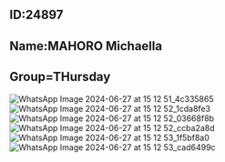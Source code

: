 ID:24897
--------
Name:MAHORO Michaella
---------------------
Group=THursday
--------------
![WhatsApp Image 2024-06-27 at 15 12 51_4c335865](https://github.com/Mikamahoro/calculatrice/assets/173105293/8e04fb75-298f-4460-8fb0-eb54a95bc908)
![WhatsApp Image 2024-06-27 at 15 12 52_1cda8fe3](https://github.com/Mikamahoro/calculatrice/assets/173105293/ef03a2ac-87ef-4a24-aa22-7be74c390797)
![WhatsApp Image 2024-06-27 at 15 12 52_03668f8b](https://github.com/Mikamahoro/calculatrice/assets/173105293/bfbb3e3b-0cdd-4fda-b99d-b6e22beb1f34)
![WhatsApp Image 2024-06-27 at 15 12 52_ccba2a8d](https://github.com/Mikamahoro/calculatrice/assets/173105293/0cec5229-cfb2-41cd-9f34-b6e0a1e5f12b)
![WhatsApp Image 2024-06-27 at 15 12 53_1f5bf8a0](https://github.com/Mikamahoro/calculatrice/assets/173105293/af41382c-7331-4048-a611-aec27426c3f0)
![WhatsApp Image 2024-06-27 at 15 12 53_cad6499c](https://github.com/Mikamahoro/calculatrice/assets/173105293/af794830-086b-4f98-b804-387ff1cd29c0)
